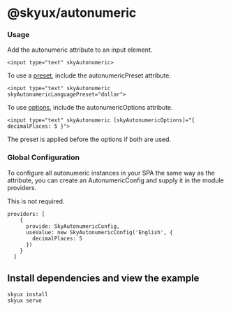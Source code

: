 # @skyux/autonumeric

### Usage

Add the autonumeric attribute to an input element.

```
<input type="text" skyAutonumeric>
```

To use a [preset](https://github.com/autoNumeric/autoNumeric#predefined-options), include the autonumericPreset attribute.

```
<input type="text" skyAutonumeric skyAutonumericLanguagePreset="dollar">
```

To use [options](https://github.com/autoNumeric/autoNumeric#options), include the autonumericOptions attribute.

```
<input type="text" skyAutonumeric [skyAutonumericOptions]="{ decimalPlaces: 5 }">
```

The preset is applied before the options if both are used.

### Global Configuration

To configure all autonumeric instances in your SPA the same way as the attribute, you can create an AutonumericConfig and supply it in the module providers.

This is not required.

```
providers: [
    {
      provide: SkyAutonumericConfig,
      useValue: new SkyAutonumericConfig('English', {
        decimalPlaces: 5
      })
    }
  ]
```

## Install dependencies and view the example

```
skyux install
skyux serve
```
